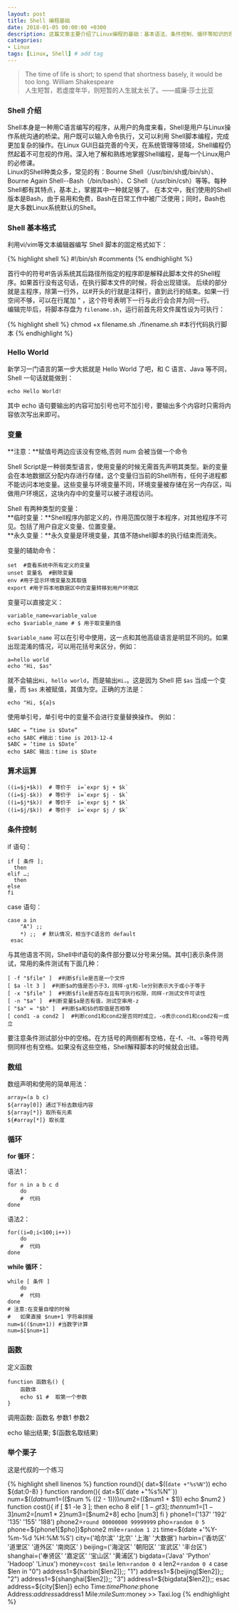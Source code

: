 ```yaml
---
layout: post
title: Shell 编程基础
date: 2018-01-05 00:00:00 +0300
description: 这篇文章主要介绍了Linux编程的基础：基本语法、条件控制、循环等知识的理解。
categories:
- Linux
tags: [Linux, Shell] # add tag
---
```



<blockquote class="blockquote-center">
	The time of life is short; to spend that shortness basely, it would be too long. William Shakespeare <br>
	人生短暂，若虚度年华，则短暂的人生就太长了。——威廉·莎士比亚
</blockquote>

### Shell 介绍

Shell本身是一种用C语言编写的程序，从用户的角度来看，Shell是用户与Linux操作系统沟通的桥梁。用户既可以输入命令执行，又可以利用 Shell脚本编程，完成更加复杂的操作。在Linux GUI日益完善的今天，在系统管理等领域，Shell编程仍然起着不可忽视的作用。深入地了解和熟练地掌握Shell编程，是每一个Linux用户的必修课。
<br>Linux的Shell种类众多，常见的有：Bourne Shell（/usr/bin/sh或/bin/sh）、Bourne Again Shell--Bash（/bin/bash）、C Shell（/usr/bin/csh）等等。每种Shell都有其特点，基本上，掌握其中一种就足够了。
在本文中，我们使用的Shell版本是Bash，由于易用和免费，Bash在日常工作中被广泛使用；同时，Bash也是大多数Linux系统默认的Shell。

### Shell 基本格式

利用vi/vim等文本编辑器编写 Shell 脚本的固定格式如下：<br>

{% highlight shell %}
#!/bin/sh
#comments
{% endhighlight %}

首行中的符号#!告诉系统其后路径所指定的程序即是解释此脚本文件的Shell程序。如果首行没有这句话，在执行脚本文件的时候，将会出现错误。
后续的部分就是主程序，除第一行外，以#开头的行就是注释行，直到此行的结束。如果一行空间不够，可以在行尾加 " ，这个符号表明下一行与此行会合并为同一行。
<br>
编辑完毕后，将脚本存盘为 `filename.sh`，运行前首先将文件属性设为可执行：

{% highlight shell %}
chmod +x filename.sh
./finename.sh  #本行代码执行脚本
{% endhighlight %}

### Hello World

新学习一门语言的第一步大抵就是 Hello World 了吧，和 C 语言、Java 等不同，Shell 一句话就能做到：

``` shell
echo Hello World!
```

其中 echo 语句要输出的内容可加引号也可不加引号，要输出多个内容时只需将内容依次写出来即可。

### 变量

**注意：**赋值号两边应该没有空格,否则 num 会被当做一个命令

Shell Script是一种弱类型语言，使用变量的时候无需首先声明其类型。新的变量会在本地数据区分配内存进行存储，这个变量归当前的Shell所有，任何子进程都不能访问本地变量。这些变量与环境变量不同，环境变量被存储在另一内存区，叫做用户环境区，这块内存中的变量可以被子进程访问。

Shell 有两种类型的变量：<br>
**临时变量：**Shell程序内部定义的，作用范围仅限于本程序，对其他程序不可见。包括了用户自定义变量、位置变量。<br>
**永久变量：**永久变量是环境变量，其值不随shell脚本的执行结束而消失。

变量的辅助命令：

``` shell
set  #查看系统中所有定义的变量
unset 变量名  #删除变量
env #用于显示环境变量及其取值
export #用于将本地数据区中的变量转移到用户环境区
```

变量可以直接定义：

``` shell
variable_name=variable_value
echo $variable_name # $ 用于取变量的值
```

`$variable_name` 可以在引号中使用，这一点和其他高级语言是明显不同的。如果出现混淆的情况，可以用花括号来区分，例如：

``` shell
a=hello world
echo "Hi, $as"
```

就不会输出`Hi, hello world`，而是输出`Hi，`。这是因为 Shell 把 `$as` 当成一个变量，而 `$as` 未被赋值，其值为空。正确的方法是：

`echo "Hi, ${a}s`

使用单引号，单引号中的变量不会进行变量替换操作。
例如：

``` shell
$ABC = “time is $Date”
echo $ABC #输出：time is 2013-12-4
$ABC = ‘time is $Date’
echo $ABC 输出：time is $Date 
```

### 算术运算

``` shell
((i=$j+$k))  # 等价于  i=`expr $j + $k` 
((i=$j-$k))  # 等价于  i=`expr $j - $k` 
((i=$j*$k))  # 等价于  i=`expr $j * $k` 
((i=$j/$k))  # 等价于  i=`expr $j / $k` 
```

### 条件控制

if 语句：

``` shell
if [ 条件 ];
  then
elif …; 
  then
else
fi
```

case 语句：

``` shell
case a in
    "A") ;;
    *) ;;  # 默认情况，相当于C语言的 default
 esac 
```

与其他语言不同，Shell中if语句的条件部分要以分号来分隔。其中[]表示条件测试，常用的条件测试有下面几种：

``` shell
[ -f "$file" ]  #判断$file是否是一个文件
[ $a -lt 3 ]  #判断$a的值是否小于3，同样-gt和-le分别表示大于或小于等于
[ -x "$file" ]  #判断$file是否存在且有可执行权限，同样-r测试文件可读性
[ -n "$a" ]  #判断变量$a是否有值，测试空串用-z
[ "$a" = "$b" ]  #判断$a和$b的取值是否相等
[ cond1 -a cond2 ]  #判断cond1和cond2是否同时成立，-o表示cond1和cond2有一成立
```

要注意条件测试部分中的空格。在方括号的两侧都有空格，在-f、-lt、=等符号两侧同样也有空格。如果没有这些空格，Shell解释脚本的时候就会出错。

### 数组

数组声明和使用的简单用法：

``` shell
array=(a b c)
${array[0]} 通过下标去数组内容
${array[*]} 取所有元素
${#array[*]} 取长度
```

### 循环

**for 循环：**

语法1：

``` shell
for n in a b c d 
    do 
    #  代码
done
```

语法2：

``` shell
for((i=0;i<100;i++))
    do 
    #  代码
done 
```

**while 循环：**

``` shell
while [ 条件 ]
    do
    #  代码
done
# 注意:在变量自增的时候 
#   如果直接 $num+1 字符串拼接
num=$(($num+1)) #当数字计算
num=$[$num+1]
```

### 函数

定义函数

``` shell
function 函数名() { 
    函数体
    echo $1 #  取第一个参数
}
```

调用函数: 函数名 参数1 参数2

echo 输出结果; $(函数名取结果)

### 举个栗子

这是代叔的一个练习

{% highlight shell linenos %}
function round(){
    dat=$((`date +"%s%N"`))
    echo ${dat:0-8}
}
function random(){
    dat=$((`date +"%s%N"`))
    num=$(($dat % 10))
    num1=$(($num % $(($2 - $1))))
    num2=$(($num1 + $1))
    echo $num2
}
function cost(){
    if [ $1 -le 3 ];
    then echo 8
    elif [ $1 -gt 3 ];
    then 
        num1=$[$1-3]
        num2=$[$num1*2]
        num3=$[$num2+8]
        echo $[$num3]
    fi
}
phone1=('137' '192' '135' '155' '188')
phone2=`round 00000000 99999999`
pho=`random 0 5`
phone=${phone1[$pho]}$phone2
mile=`random 1 21`
time=$(date +'%Y-%m-%d %H:%M:%S')
city=('哈尔滨' '北京' '上海' '大数据')
harbin=('香坊区' '道里区' '道外区' '南岗区' )
beijing=('海淀区' '朝阳区' '宣武区' '丰台区')
shanghai=('奉贤区' '嘉定区' '宝山区' '黄浦区')
bigdata=('Java' 'Python' 'Hadoop' 'Linux')
money=`cost $mile`
len=`random 0 4`
len2=`random 0 4`
case $len in
"0") address1=${harbin[$len2]};;
"1") address1=${beijing[$len2]};;
"2") address1=${shanghai[$len2]};;
"3") address1=${bigdata[$len2]};;
esac
address=${city[$len]}
echo Time:$time Phone:$phone Address:$address$address1 Mile:$mile Sum:$money >> Taxi.log
{% endhighlight %}



